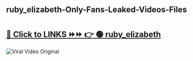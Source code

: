 
 ## ruby_elizabeth-Only-Fans-Leaked-Videos-Files

# <h2><a href="https://mediaupload.pro?ruby_elizabeth">🔗 Click to LINKS ⏩⏩ 👉 🟢 ruby_elizabeth </a></h2>

<a href="https://mediaupload.pro?ruby_elizabeth" rel="nofollow" data-target="animated-image.originalLink"><img src="https://i.ibb.co.com/xMMVF88/686577567.gif" alt="Viral Video Original" style="max-width: 100%; display: inline-block;" data-target="animated-image.originalImage"></a>